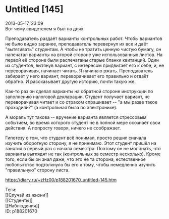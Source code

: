 Untitled [145]
===============

   
 2013-05-17, 23:09   
  Вот чему свидетелем я был на днях.   
   
 Преподаватель раздаёт варианты контрольных работ. Чтобы вариантов не было видно заранее, преподаватель перевернул их все и даёт "вытягивать" студентам. А чтобы не тратить ценную чистую бумагу, он напечатал варианты на второй стороне уже использованных листов. На первой её стороне были распечатаны старые бланки квитанций. Один из студентов, вытянув вариант, с интересом придвигает его к себе, и, не переворачивая, начинает читать. Я начинаю ржать. Преподаватель забирает у него вариант, переворачивает его правильно и отдаёт обратно. И рассказывает другую историю, почти такую же.   
   
 Как-то раз он сделал варианты на обратной стороне инструкции по заполнению налоговой декларации. Студент получает вариант, не переворачивая читает и со страхом спрашивает -- "а мы разве такое проходили?" (а контрольная была по электронике).   
   
 А мораль тут такова -- вручение варианта является стрессовым событием, во время которого студент не в полной мере осознаёт свои действия. А попросту говоря, ничего не соображает.   
   
 Гипотезу о том, что студент всё понимал, просто решил сначала изучить оборотную сторону, я не принимаю. Этот студент пришёл на занятия в первый раз с начала семестра. Поэтому он не мог знать, что варианты выглядят не так (контрольных за семестр несколько). Кроме того, если бы он знал даже, что это не та сторона, естественное любопытство подтолкнуло бы его к тому, чтобы немедленно изучить "правильную" сторону листа.   
    
 <https://diary.ru/~zHz00/p188201670_untitled-145.htm>   
   
 Теги:   
 [[Случай из жизни]]   
 [[Студенты]]   
 [[Наблюдения]]   
 ID: p188201670